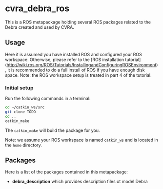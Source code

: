cvra_debra_ros
==============

This is a ROS metapackage holding several ROS packages related to the Debra
created and used by CVRA.


Usage
-----

Here it is assumed you have installed ROS and configured your ROS workspace.
Otherwise, please refer to the [ROS installation tutorial]
(http://wiki.ros.org/ROS/Tutorials/InstallingandConfiguringROSEnvironment),
it is recommended to do a full install of ROS if you have enough disk space.
Note: the ROS workspace setup is treated in part 4 of the tutorial.

### Initial setup

Run the following commands in a terminal:
```sh
cd ~/catkin_ws/src
git clone TODO
cd ..
catkin_make
```

The `catkin_make` will build the package for you.

Note: we assume your ROS workspace is named `catkin_ws` and is located in the
`home` directory.


Packages
--------

Here is a list of the packages contained in this metapackage:
* **debra_description** which provides description files ot model Debra


